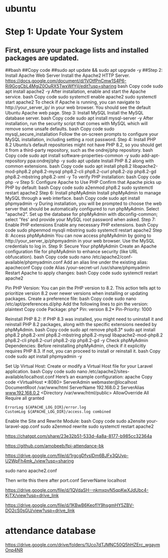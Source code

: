 # ubuntu
# Step 1: Update Your System
## First, ensure your package lists and installed packages are updated.
##bash
##Copy code
##sudo apt update && sudo apt upgrade -y
##Step 2: Install Apache Web Server
Install the Apache2 HTTP Server.
https://docs.google.com/document/d/1VOtfPnCmw1S4P6-Ri9GcgCbL4MgiZ0OuRX5TwxWfYjI/edit?usp=sharing
bash
Copy code
sudo apt install apache2 -y
After installation, enable and start the Apache service.
bash
Copy code
sudo systemctl enable apache2 sudo systemctl start apache2
To check if Apache is running, you can navigate to http://your_server_ip/ in your web browser. You should see the default Ubuntu Apache web page.
Step 3: Install MySQL
Install the MySQL database server.
bash
Copy code
sudo apt install mysql-server -y
After installation, run the security script that comes with MySQL which will remove some unsafe defaults.
bash
Copy code
sudo mysql_secure_installation
Follow the on-screen prompts to configure your MySQL installation, including setting a root password.
Step 4: Install PHP 8.2
Ubuntu’s default repositories might not have PHP 8.2, so you should get it from a third-party repository, such as the ondrej/php repository.
bash
Copy code
sudo apt install software-properties-common -y sudo add-apt-repository ppa:ondrej/php -y sudo apt update
Install PHP 8.2 along with common extensions.
bash
Copy code
sudo apt install php8.2 libapache2-mod-php8.2 php8.2-mysql php8.2-cli php8.2-curl php8.2-zip php8.2-gd php8.2-mbstring php8.2-xml -y
To verify PHP installation:
bash
Copy code
php -v
Step 5: Configure Apache to Use PHP
Confirm that Apache picks up PHP by default:
bash
Copy code
sudo a2enmod php8.2 sudo systemctl restart apache2
Step 6: Install phpMyAdmin
Install phpMyAdmin to manage MySQL through a web interface.
bash
Copy code
sudo apt install phpmyadmin -y
During installation, you will be prompted to choose the web server that should be automatically configured to run phpMyAdmin. Select "apache2".
Set up the database for phpMyAdmin with dbconfig-common; select 'Yes' and provide your MySQL root password when asked.
Step 7: Enable PHP extensions
Enable any necessary PHP extensions.
bash
Copy code
sudo phpenmod mysqli mbstring sudo systemctl restart apache2
Step 8: Access phpMyAdmin
You can now access phpMyAdmin by going to http://your_server_ip/phpmyadmin in your web browser. Use the MySQL credentials to log in.
Step 9: Secure Your phpMyAdmin
Create an Apache configuration file for phpMyAdmin to enhance security (like URL obfuscation).
bash
Copy code
sudo nano /etc/apache2/conf-available/phpmyadmin.conf
Add an alias line under the existing alias:
apacheconf
Copy code
Alias /your-secret-url /usr/share/phpmyadmin
Restart Apache to apply changes:
bash
Copy code
sudo systemctl restart apache2
 

Pin PHP Version: You can pin the PHP version to 8.2. This action tells apt to prioritize version 8.2 over newer versions when installing or updating packages.
Create a preference file:
bash
Copy code
sudo nano /etc/apt/preferences.d/php
Add the following lines to pin the version:
plaintext
Copy code
Package: php* Pin: version 8.2* Pin-Priority: 1000
 

Reinstall PHP 8.2: If PHP 8.3 was installed, you might need to uninstall it and reinstall PHP 8.2 packages, along with the specific extensions needed by phpMyAdmin.
bash
Copy code
sudo apt remove php8.3* 
sudo apt install php8.2 php8.2-xml php8.2-mbstring php8.2-mysql libapache2-mod-php8.2 php8.2-cli php8.2-curl php8.2-zip php8.2-gd -y
Check phpMyAdmin Dependencies: Before reinstalling phpMyAdmin, check if it explicitly requires PHP 8.3. If not, you can proceed to install or reinstall it.
bash
Copy code
sudo apt install phpmyadmin -y

Set Up Virtual Host: Create or modify a Virtual Host file for your Laravel application.
bash
Copy code
sudo nano /etc/apache2/sites-available/localhost.conf
Here’s an example configuration:
apache
Copy code
<VirtualHost *:8080>
	ServerAdmin webmaster@localhost
	DocumentRoot /var/www/html
	ServerName 192.168.0.2
ServerAlias www.192.168.0.2
	<Directory /var/www/html/public>
	    AllowOverride All
    	Require all granted
	</Directory>
 
	ErrorLog ${APACHE_LOG_DIR}/error.log
	CustomLog ${APACHE_LOG_DIR}/access.log combined
</VirtualHost>

Enable the Site and Rewrite Module:
bash
Copy code
sudo a2ensite your-laravel-app.conf sudo a2enmod rewrite sudo systemctl restart apache2

https://chatgpt.com/share/23e32b51-533d-4a8a-8177-b985cc32364a
 

https://github.com/amobeeb/fpi-attendance-bk 



https://drive.google.com/file/d/1rgcgDfvslDm6BJFx3QUvp-U2WpFh4mk_/view?usp=sharing

sudo nano apache2.conf

Then write this there after port.conf
ServerName localhost

https://drive.google.com/file/d/1QVdaSH--nkmxpvN5qpKwXJdUbc4-KjTX/view?usp=drive_link

https://drive.google.com/file/d/1KBwB6KeofIY9hsgmHY5ZBV-DO2cS0sGU/view?usp=drive_link
# attendance database
https://drive.google.com/drive/folders/1Uco7dTJMNC50Q5hHZErc_wgaymOnp4NR

